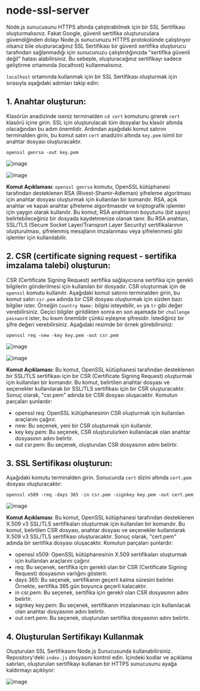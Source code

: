 # node-ssl-server

Node.js sunucusunu HTTPS altında çalıştırabilmek için bir SSL Sertifikası oluşturmalısınız. Fakat Google, güvenli sertifika oluşturuculara güvendiğinden dolayı Node.js sunucunuzu HTTPS protokolünde çalıştırıyor olsanız bile oluşturacağınız SSL Sertifikası bir güvenli sertifika oluşturucu tarafından sağlanmadığı için sunucunuzu çalıştırdığınızda "sertifika güvenli değil" hatası alabilirsiniz. Bu sebeple, oluşturacağınız sertifikayı sadece geliştirme ortamında (localhost) kullanmalısınız. 

`localhost` ortamında kullanmak için bir SSL Sertifikası oluşturmak için sırasıyla aşağıdaki adımları takip edin:

## 1. Anahtar oluşturun:

Klasörün anadizinde iseniz terminalden `cd cert` komutunu girerek `cert` klasörü içine girin. SSL için oluşturulacak tüm dosyalar bu klasör altında olacağından bu adım önemlidir. Ardından aşağıdaki komut satırını terminalden girin, bu komut satırı `cert` anadizini altında `key.pem` isimli bir anahtar dosyası oluşturacaktır.

`openssl genrsa -out key.pem`

![image](https://user-images.githubusercontent.com/101933251/222890001-b1d39c8b-1d05-4564-807e-339549248996.png)

![image](https://user-images.githubusercontent.com/101933251/222891230-1b5c13d2-d7a6-41c8-9b4a-eaa36698b3f0.png)

**Komut Açıklaması**: `openssl genrsa` komutu, OpenSSL kütüphanesi tarafından desteklenen RSA (Rivest-Shamir-Adleman) şifreleme algoritması için anahtar dosyası oluşturmak için kullanılan bir komandır. RSA, açık anahtar ve kapalı anahtar şifreleme algoritmasıdır ve kriptografik işlemler için yaygın olarak kullanılır. Bu komut, RSA anahtarının boyutunu (bit sayısı) belirtebileceğiniz bir dosyada kaydetmenize olanak tanır. Bu RSA anahtarı, SSL/TLS (Secure Socket Layer/Transport Layer Security) sertifikalarının oluşturulması, şifrelenmiş mesajların imzalanması veya şifrelenmesi gibi işlemler için kullanılabilir.

## 2. CSR (certificate signing request - sertifika imzalama talebi) oluşturun:

CSR (Certificate Signing Request) sertifika sağlayıcısına sertifika için gerekli bilgilerin gönderilmesi için kullanılan bir dosyadır. CSR oluşturmak için de `openssl` komutu kullanılır. Aşağıdaki komut satırını terminalden girin, bu komut satırı `csr.pem` adında bir CSR dosyası oluşturmak için sizden bazı bilgiler ister. Örneğin `Country Name:` bilgisi isteyebilir, `en` ya `tr` gibi değer verebilirsiniz. Geçici bilgiler girildikten sonra en son aşamada bir `challenge password` ister, bu kısım önemlidir çünkü eşleşme şifresidir. İstediğiniz bir şifre değeri verebilirsiniz. Aşağıdaki resimde bir örnek görebilirsiniz: 

`openssl req -new -key key.pem -out csr.pem`

![image](https://user-images.githubusercontent.com/101933251/222890338-e93a0a2d-f990-4ad5-9d88-220311c94815.png)

![image](https://user-images.githubusercontent.com/101933251/222890811-faea2336-c9ef-49ff-892d-6e5ece6773a8.png)

**Komut Açıklaması:** Bu komut, OpenSSL kütüphanesi tarafından desteklenen bir SSL/TLS sertifikası için bir CSR (Certificate Signing Request) oluşturmak için kullanılan bir komandır. Bu komut, belirtilen anahtar dosyası ve seçenekler kullanılarak bir SSL/TLS sertifikası için bir CSR oluşturacaktır. Sonuç olarak, "csr.pem" adında bir CSR dosyası oluşacaktır. Komutun parçaları şunlardır:

 + openssl req: OpenSSL kütüphanesinin CSR oluşturmak için kullanılan araçlarını çağırır.
 + new: Bu seçenek, yeni bir CSR oluşturmak için kullanılır.
 + key key.pem: Bu seçenek, CSR oluşturulurken kullanılacak olan anahtar dosyasının adını belirtir.
 + out csr.pem: Bu seçenek, oluşturulan CSR dosyasının adını belirtir.

## 3. SSL Sertifikası oluşturun: 

Aşağıdaki komutu terminalden girin. Sonucunda `cert` dizini altında `cert.pem` dosyası oluşturacaktır:

`openssl x509 -req -days 365 -in csr.pem -signkey key.pem -out cert.pem`

![image](https://user-images.githubusercontent.com/101933251/222890975-56c54279-0cff-4724-a0d3-00e4f92c6b41.png)

**Komut Açıklaması**: Bu komut, OpenSSL kütüphanesi tarafından desteklenen X.509 v3 SSL/TLS sertifikaları oluşturmak için kullanılan bir komandır. Bu komut, belirtilen CSR dosyası, anahtar dosyası ve seçenekler kullanılarak X.509 v3 SSL/TLS sertifikası oluşturacaktır. Sonuç olarak, "cert.pem" adında bir sertifika dosyası oluşacaktır. Komutun parçaları şunlardır:
   
   + openssl x509: OpenSSL kütüphanesinin X.509 sertifikaları oluşturmak için kullanılan araçlarını çağırır.
   + req: Bu seçenek, sertifika için gerekli olan bir CSR (Certificate Signing Request) dosyasının varlığını gösterir.
   + days 365: Bu seçenek, sertifikanın geçerli kalma süresini belirler. Örnekte, sertifika 365 gün boyunca geçerli kalacaktır.
   + in csr.pem: Bu seçenek, sertifika için gerekli olan CSR dosyasının adını belirtir.
   + signkey key.pem: Bu seçenek, sertifikanın imzalanması için kullanılacak olan anahtar dosyasının adını belirtir.
   + out cert.pem: Bu seçenek, oluşturulan sertifika dosyasının adını belirtir.

## 4. Oluşturulan Sertifikayı Kullanmak

Oluşturulan SSL Sertifikasını Node.js Sunucusunda kullanabilirsiniz. Repository'deki `index.js` dosyasını kontrol edin. İçindeki kodlar ve açıklama satırları, oluşturulan sertifikayı kullanan bir HTTPS sunucusunu ayağa kaldırmayı açıklıyor:

![image](https://user-images.githubusercontent.com/101933251/222891861-0b587576-253f-494d-b164-afa3e2eceb30.png)
